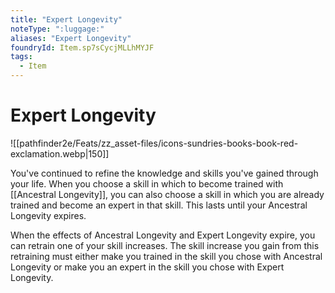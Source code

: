 ```yaml
---
title: "Expert Longevity"
noteType: ":luggage:"
aliases: "Expert Longevity"
foundryId: Item.sp7sCycjMLLhMYJF
tags:
  - Item
---
```


# Expert Longevity
![[pathfinder2e/Feats/zz_asset-files/icons-sundries-books-book-red-exclamation.webp|150]]

You've continued to refine the knowledge and skills you've gained through your life. When you choose a skill in which to become trained with [[Ancestral Longevity]], you can also choose a skill in which you are already trained and become an expert in that skill. This lasts until your Ancestral Longevity expires.

When the effects of Ancestral Longevity and Expert Longevity expire, you can retrain one of your skill increases. The skill increase you gain from this retraining must either make you trained in the skill you chose with Ancestral Longevity or make you an expert in the skill you chose with Expert Longevity.
